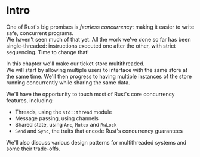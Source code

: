 # Intro

One of Rust's big promises is *fearless concurrency*: making it easier to write safe, concurrent programs.  
We haven't seen much of that yet. All the work we've done so far has been single-threaded:
instructions executed one after the other, with strict sequencing. Time to change that!

In this chapter we'll make our ticket store multithreaded.  
We will start by allowing multiple users to interface with the same store at the same time. We'll then progress
to having multiple instances of the store running concurrently while sharing the same data.

We'll have the opportunity to touch most of Rust's core concurrency features, including:

- Threads, using the `std::thread` module
- Message passing, using channels
- Shared state, using `Arc`, `Mutex` and `RwLock`
- `Send` and `Sync`, the traits that encode Rust's concurrency guarantees

We'll also discuss various design patterns for multithreaded systems and some their trade-offs.